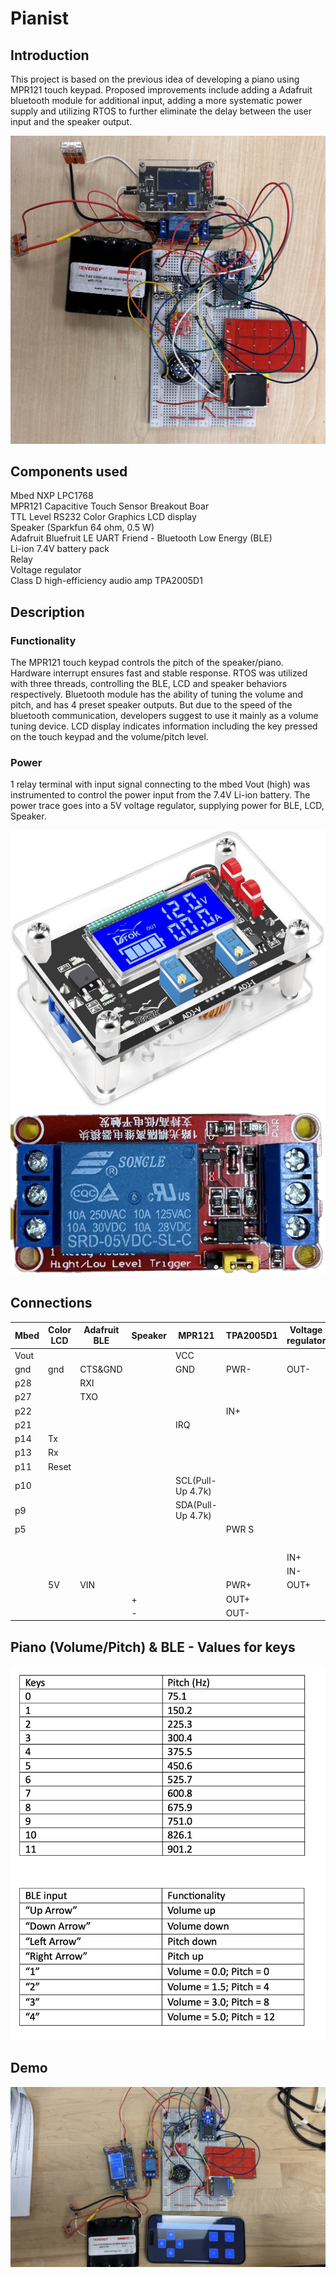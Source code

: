 # Pianist

## Introduction

This project is based on the previous idea of developing a piano using MPR121 touch keypad. Proposed improvements include adding a Adafruit bluetooth module for additional input, adding a more systematic power supply and utilizing RTOS to further eliminate the delay between the user input and the speaker output. <br />

![alt text](https://github.com/Leo34V/4180_Final_Project/blob/main/IMG_0257.JPG?raw=true)
## Components used

Mbed NXP LPC1768 <br />
MPR121 Capacitive Touch Sensor Breakout Boar <br />
TTL Level RS232 Color Graphics LCD display <br />
Speaker (Sparkfun 64 ohm, 0.5 W) <br />
Adafruit Bluefruit LE UART Friend - Bluetooth Low Energy (BLE) <br />
Li-ion 7.4V battery pack <br />
Relay <br />
Voltage regulator <br />
Class D high-efficiency audio amp TPA2005D1 <br />

## Description
### Functionality
The MPR121 touch keypad controls the pitch of the speaker/piano. Hardware interrupt ensures fast and stable response. RTOS was utilized with three threads, controlling the BLE, LCD and speaker behaviors respectively. Bluetooth module has the ability of tuning the volume and pitch, and has 4 preset speaker outputs. But due to the speed of the bluetooth communication, developers suggest to use it mainly as a volume tuning device. LCD display indicates information including the key pressed on the touch keypad and the volume/pitch level. 
### Power
1 relay terminal with input signal connecting to the mbed Vout (high) was instrumented to control the power input from the 7.4V Li-ion battery. The power trace goes into a 5V voltage regulator, supplying power for BLE, LCD, Speaker.


![](https://github.com/Leo34V/4180_Final_Project/blob/main/WechatIMG1347.jpg)
![](https://github.com/Leo34V/4180_Final_Project/blob/main/WechatIMG1349.jpg)

## Connections

| Mbed  | Color LCD | Adafruit BLE | Speaker | MPR121 | TPA2005D1 | Voltage regulator | Relay | 7.4V Battery |
| --- | --- | ---| --- | --- | ---| --- | --- | --- |
| Vout |   |   |   | VCC | | | IN1&DC+ | |
| gnd | gnd  | CTS&GND | | GND | PWR- | OUT- | DC- | |
| p28 |   | RXI  |   |   | | | | |
| p27 |   | TXO  |   |   | | | | |
| p22 |   |   |  |   | IN+ | | | |
| p21 |   |   |  | IRQ | | | | |
| p14 | Tx  |   |   |   | | | | |
| p13 | Rx  |   |   |  | |  |  | |
| p11 | Reset  |   |   |   | |  |  | |
| p10 |   |   |  | SCL(Pull-Up 4.7k)  | |  | | |
| p9 |   |   |   | SDA(Pull-Up 4.7k)  |  |  |  | |
| p5 |   |   |   |   | PWR S  |  | | |
| | | | | | | | NC | red |
| | | | | | | IN+ | COM | |
| | | | | | | IN- | | black |
| | 5V | VIN | | | PWR+ | OUT+ | | black |
| | | | + | | OUT+ | | | |
| | | | - | | OUT- | | | |



## Piano (Volume/Pitch) & BLE - Values for keys

![alt text](https://github.com/Leo34V/4180_Final_Project/blob/main/WechatIMG1350.jpg)

## Demo

[![Watch the video](https://github.com/Leo34V/4180_Final_Project/blob/main/IMG_0258.jpg)](https://youtu.be/k_Nj4KE3edo)
